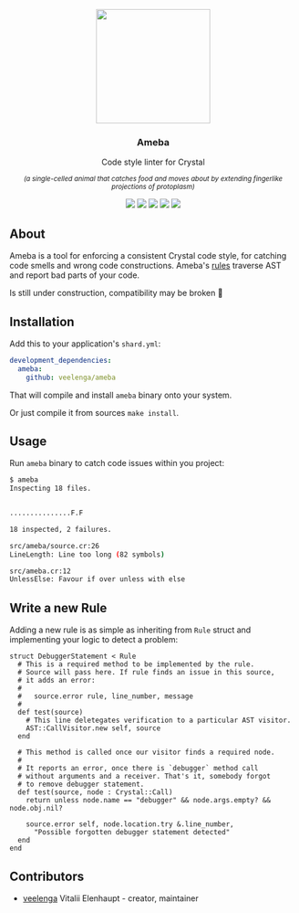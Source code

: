 <p align="center">
  <img src="https://media.githubusercontent.com/media/veelenga/bin/master/ameba/logo.png" width="200">
  <h3 align="center">Ameba</h3>
  <p align="center">Code style linter for Crystal<p>
  <p align="center">
    <sup>
      <i>
        (a single-celled animal that catches food and moves about by extending fingerlike projections of protoplasm)
      </i>
    </sup>
  </p>
  <p align="center">
    <a href="https://travis-ci.org/veelenga/ameba"><img src="https://img.shields.io/travis/veelenga/ameba.svg?maxAge=360"></a>
    <a href="https://github.com/veelenga/ameba/releases"><img src="https://img.shields.io/github/release/veelenga/ameba.svg?maxAge=360"></a>
    <a href="https://shards.rocks/badge/github/veelenga/ameba"><img src="https://shards.rocks/badge/github/veelenga/ameba/status.svg"></a>
    <a href="https://github.com/veelenga/ameba/blob/master/LICENSE"><img src="https://img.shields.io/github/license/veelenga/ameba.svg"></a>
  <a href="https://gitter.im/veelenga/ameba?utm_source=badge&utm_medium=badge&utm_campaign=pr-badge"><img src="https://badges.gitter.im/veelenga/ameba.svg"></a>
  </p>
</p>

## About

Ameba is a tool for enforcing a consistent Crystal code style, for catching code smells and wrong code constructions.
Ameba's [rules](src/ameba/rules/) traverse AST and report bad parts of your code.

Is still under construction, compatibility may be broken :construction:

## Installation

Add this to your application's `shard.yml`:

```yaml
development_dependencies:
  ameba:
    github: veelenga/ameba
```

That will compile and install `ameba` binary onto your system.

Or just compile it from sources `make install`.

## Usage

Run `ameba` binary to catch code issues within you project:

```sh
$ ameba
Inspecting 18 files.


...............F.F

18 inspected, 2 failures.

src/ameba/source.cr:26
LineLength: Line too long (82 symbols)

src/ameba.cr:12
UnlessElse: Favour if over unless with else
```

## Write a new Rule

Adding a new rule is as simple as inheriting from `Rule` struct and implementing
your logic to detect a problem:

```crystal
struct DebuggerStatement < Rule
  # This is a required method to be implemented by the rule.
  # Source will pass here. If rule finds an issue in this source,
  # it adds an error: 
  # 
  #   source.error rule, line_number, message
  #
  def test(source)
    # This line deletegates verification to a particular AST visitor.
    AST::CallVisitor.new self, source
  end

  # This method is called once our visitor finds a required node.
  # 
  # It reports an error, once there is `debugger` method call
  # without arguments and a receiver. That's it, somebody forgot
  # to remove debugger statement.
  def test(source, node : Crystal::Call)
    return unless node.name == "debugger" && node.args.empty? && node.obj.nil?

    source.error self, node.location.try &.line_number,
      "Possible forgotten debugger statement detected"
  end
end

```

## Contributors

- [veelenga](https://github.com/veelenga) Vitalii Elenhaupt - creator, maintainer
